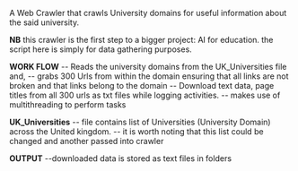 A Web Crawler that crawls University domains for useful information about the said university.



**NB**
this crawler is the first step to a bigger project: AI for education. the script here is simply for data gathering purposes.

**WORK FLOW**
-- Reads the university domains from the UK_Universities file and, 
-- grabs 300 Urls from within the domain ensuring that all links are not broken and that links belong to the domain
-- Download text data, page titles from all 300 urls as txt files while logging activities.
-- makes use of multithreading to perform tasks


**UK_Universities**
-- file contains list of Universities (University Domain) across  the United kingdom.
-- it is worth noting that this list could be changed and another passed into crawler

**OUTPUT**
--downloaded data is stored as text files in folders
